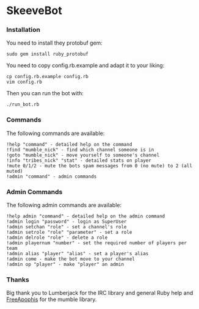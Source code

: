 SkeeveBot
=========

### Installation ###

You need to install they protobuf gem:

	sudo gem install ruby_protobuf

You need to copy config.rb.example and adapt it to your liking:
	
	cp config.rb.example config.rb
	vim config.rb

Then you can run the bot with:

	./run_bot.rb

### Commands ###

The following commands are available:

	!help "command" - detailed help on the command
	!find "mumble_nick" - find which channel someone is in
	!goto "mumble_nick" - move yourself to someone's channel
	!info "tribes_nick" "stat" - detailed stats on player
	!mute 0/1/2 - mute the bots spam messages from 0 (no mute) to 2 (all muted)
	!admin "command" - admin commands

### Admin Commands ###

The following admin commands are available:

	!help admin "command" - detailed help on the admin command
	!admin login "password" - login as SuperUser
	!admin setchan "role" - set a channel's role
	!admin setrole "role" "parameter" - set a role
	!admin delrole "role" - delete a role
	!admin playernum "number" - set the required number of players per team
	!admin alias "player" "alias" - set a player's alias
	!admin come - make the bot move to your channel
	!admin op "player" - make "player" an admin

### Thanks ###

Big thank you to Lumberjack for the IRC library and general Ruby help and [FreeApophis](https://github.com/FreeApophis) for the mumble library.
